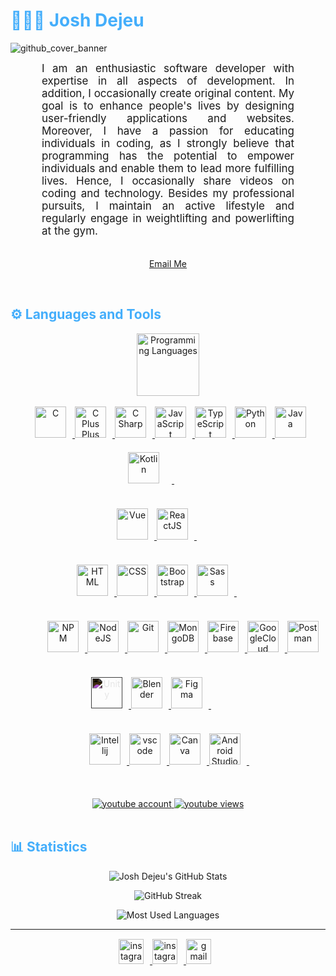 <h1 style="color: #44AEFB;"> 👨🏻‍💻 Josh Dejeu </h1>

![github_cover_banner](https://i.postimg.cc/NMDZp9pG/Josh-Dejeu-3.gif)

<p align:"center" style="text-align: justify; margin: 0 50px; font-size: 17px;" >
    I am an enthusiastic software developer with expertise in all aspects of development. In addition, I occasionally create original content. My goal is to enhance people's lives by designing user-friendly applications and websites. Moreover, I have a passion for educating individuals in coding, as I strongly believe that programming has the potential to empower individuals and enable them to lead more fulfilling lives. Hence, I occasionally share videos on coding and technology. Besides my professional pursuits, I maintain an active lifestyle and regularly engage in weightlifting and powerlifting at the gym.
<br>
<br>
<div align="center">

[Email Me](mailto:dejeujosh@gmail.com)
</div>
</p>    
<br>
<!-- Languages and Tools -->

<h2 style="color: #44AEFB">⚙️ Languages and Tools</h2>
<div align="center" style="display:block;">
    <img width="100px" alt="Programming Languages" src="https://user-images.githubusercontent.com/78341798/194531121-47b0119a-ce00-439d-b586-125f86acb098.png"/> 
</div>
<br>   
<!-- Icons Resources -->
<!-- https://devicon.dev/ -->
<!-- https://cdn.jsdelivr.net/npm/simple-icons@v3/icons/ -->
<div align="center">
  <a rel="noreferrer">
      <img  class="test" alt="" height="50px" width="14px" style="" src="https://i.postimg.cc/KjyhHhyQ/output-onlinepngtools-96.png"/>
  </a>
  <a href="https://www.cprogramming.com/" target="_blank" rel="noreferrer">
      <img  alt="C" height="50px" style="padding-right:10px;" src="https://cdn.jsdelivr.net/gh/devicons/devicon/icons/c/c-original.svg"/>
  </a>
  <a href="https://isocpp.org/" target="_blank" rel="noreferrer">
      <img  alt="C Plus Plus" height="50px" style="padding-right:10px;" src="https://cdn.jsdelivr.net/gh/devicons/devicon/icons/cplusplus/cplusplus-original.svg"/>
  </a>
  <a href="https://learn.microsoft.com/en-us/dotnet/csharp/" target="_blank" rel="noreferrer">
      <img  alt="C Sharp" height="50px" style="padding-right:10px;" src="https://cdn.jsdelivr.net/gh/devicons/devicon/icons/csharp/csharp-original.svg"/>
  </a>
  <a href="https://developer.mozilla.org/en-US/docs/Web/JavaScript" target="_blank" rel="noreferrer">
      <img  alt="JavaScript" height="50px" style="padding-right:10px;" src="https://cdn.jsdelivr.net/gh/devicons/devicon/icons/javascript/javascript-plain.svg"/>
  </a>
  <a href="https://www.typescriptlang.org/" target="_blank" rel="noreferrer">
      <img  alt="TypeScript" height="50px" style="padding-right:10px; ;" src="https://cdn.jsdelivr.net/gh/devicons/devicon/icons/typescript/typescript-plain.svg"/>
  </a>
  <a href="https://www.python.org/" target="_blank" rel="noreferrer">
      <img  alt="Python" height="50px" style="padding-right:10px;" src="https://cdn.jsdelivr.net/gh/devicons/devicon/icons/python/python-original.svg"/>
  </a>
  <a href="https://www.java.com/en/" target="_blank" rel="noreferrer">
      <img  alt="Java" height="50px" style="padding-right:10px;" src="https://cdn.jsdelivr.net/gh/devicons/devicon/icons/java/java-original.svg"/>
  </a>
  <a href="https://kotlinlang.org/" target="_blank" rel="noreferrer">
      <img  alt="Kotlin" height="50px" style="padding-right:20px;" src="https://cdn.jsdelivr.net/gh/devicons/devicon/icons/kotlin/kotlin-original.svg"/>
  </a>
  <a rel="noreferrer">
      <img  alt="" height="50px" width="14px" style="margin:20px;" src="https://i.postimg.cc/3RXcWyPC/sdffsdfsdfsd.png"/>
  </a>
  <br>


  <a rel="noreferrer">
      <img  class="test" alt="" height="50px" width="14px" style="" src="https://i.postimg.cc/KjyhHhyQ/output-onlinepngtools-96.png"/>
  </a>
  <a href="https://vuejs.org/" target="_blank" rel="noreferrer">
      <img  alt="Vue" height="50px" style="padding-right:10px;" src="https://cdn.jsdelivr.net/gh/devicons/devicon/icons/vuejs/vuejs-original.svg"/>
  </a>
  <a href="https://reactjs.org/" target="_blank" rel="noreferrer">
      <img  alt="ReactJS" height="50px" style="padding-right:10px;" src="https://cdn.jsdelivr.net/gh/devicons/devicon/icons/react/react-original.svg" />
  </a>
  <a rel="noreferrer">
      <img  alt="" height="50px" width="14px" style="margin:20px;" src="https://i.postimg.cc/3RXcWyPC/sdffsdfsdfsd.png"/>
  </a>
  <br>


  <a rel="noreferrer">
      <img  class="test" alt="" height="50px" width="14px" style="" src="https://i.postimg.cc/KjyhHhyQ/output-onlinepngtools-96.png"/>
  </a>
  <a href="https://developer.mozilla.org/en-US/docs/Web/HTML" target="_blank" rel="noreferrer">
      <img  alt="HTML" height="50px" style="padding-right:10px;" src="https://cdn.jsdelivr.net/gh/devicons/devicon/icons/html5/html5-original.svg"/>
  </a>
  <a href="https://developer.mozilla.org/en-US/docs/Web/CSS" target="_blank" rel="noreferrer">
      <img  alt="CSS" height="50px" style="padding-right:10px;" src="https://cdn.jsdelivr.net/gh/devicons/devicon/icons/css3/css3-original.svg"/>
  </a>
  <a href="https://getbootstrap.com/" target="_blank" rel="noreferrer">
      <img  alt="Bootstrap" height="50px" style="padding-right:10px;" src="https://cdn.jsdelivr.net/gh/devicons/devicon/icons/bootstrap/bootstrap-original.svg"/>
  </a>
  <a href="https://sass-lang.com/" target="_blank" rel="noreferrer">
      <img  alt="Sass" height="50px" style="padding-right:10px;" src="https://cdn.jsdelivr.net/gh/devicons/devicon/icons/sass/sass-original.svg"/>
  </a>
  <a rel="noreferrer">
      <img  alt="" height="50px" width="14px" style="margin:20px;" src="https://i.postimg.cc/3RXcWyPC/sdffsdfsdfsd.png"/>
  </a>
  <br>


  <a rel="noreferrer">
      <img  alt="" height="50px" width="14px" style="margin:20px;" src="https://i.postimg.cc/KjyhHhyQ/output-onlinepngtools-96.png"/>
  </a>
  <a href="https://www.npmjs.com/" target="_blank" rel="noreferrer">
      <img  alt="NPM" height="50px" style="padding-right:10px;" src="https://cdn.jsdelivr.net/gh/devicons/devicon/icons/npm/npm-original-wordmark.svg"/>
  </a>
    <a href="https://nodejs.org/en/" target="_blank" rel="noreferrer">
      <img  alt="NodeJS" height="50px" style="padding-right:10px;" src="https://cdn.jsdelivr.net/gh/devicons/devicon/icons/nodejs/nodejs-original.svg"/>
  </a>
  <a href="https://git-scm.com/" target="_blank" rel="noreferrer">
      <img  alt="Git" height="50px" style="padding-right:10px;" src="https://cdn.jsdelivr.net/gh/devicons/devicon/icons/git/git-original.svg"/>
  </a>
  <a href="https://www.mongodb.com/" target="_blank" rel="noreferrer">
      <img  alt="MongoDB" height="50px" style="padding-right:10px;" src="https://cdn.jsdelivr.net/gh/devicons/devicon/icons/mongodb/mongodb-original.svg"/>
  </a>
  <a href="https://firebase.google.com/" target="_blank" rel="noreferrer">
      <img  alt="Firebase" height="50px" style="padding-right:10px;" src="https://cdn.jsdelivr.net/gh/devicons/devicon/icons/firebase/firebase-plain.svg"/>
  </a>
  <a href="https://cloud.google.com/" target="_blank" rel="noreferrer">
      <img  alt="GoogleCloud" height="50px" style="padding-right:10px;" src="https://cdn.jsdelivr.net/gh/devicons/devicon/icons/googlecloud/googlecloud-original.svg"/> 
  </a>
  <a href="https://postman.com/" target="_blank" rel="noreferrer">
      <img alt="Postman" height="50px" style="padding-right:10px;" src="https://www.svgrepo.com/show/354202/postman-icon.svg"/> 
  </a>
  <a href="https://unity.com/" target="_blank" rel="noreferrer">
      <img  alt="Unity" height="50px" style="padding-right:10px;filter:invert(1);" src="https://svgur.com/i/tq7.svg"/> 
  </a>
  <a href="https://www.blender.org/" target="_blank" rel="noreferrer">
      <img  alt="Blender" height="50px" style="padding-right:10px;" src="https://cdn.jsdelivr.net/gh/devicons/devicon/icons/blender/blender-original.svg"/> 
  </a>
  <a href="https://www.figma.com/" target="_blank" rel="noreferrer">
      <img  alt="Figma" height="50px" style="padding-right:10px;" src="https://cdn.jsdelivr.net/gh/devicons/devicon/icons/figma/figma-original.svg"/> 
  </a>
  <a rel="noreferrer">
      <img  alt="" height="50px" width="14px" style="margin:20px;" src="https://i.postimg.cc/3RXcWyPC/sdffsdfsdfsd.png"/>
  </a>
  <br>


  <a rel="noreferrer">
      <img  alt="" height="50px" width="14px" style="margin:20px;" src="https://i.postimg.cc/KjyhHhyQ/output-onlinepngtools-96.png"/>
  </a>
  <!--<a href="https://www.graphql.com/" target="_blank" rel="noreferrer">
      <img  alt="GraphQL" height="50px" style="padding-right:10px;" src="https://cdn.jsdelivr.net/gh/devicons/devicon/icons/graphql/graphql-plain.svg"/>
  </a>-->
  <!--<a href="https://www.sqlite.org/index.html" target="_blank" rel="noreferrer">
      <img  alt="SQLite" height="50px" style="padding-right:10px;" src="https://cdn.jsdelivr.net/gh/devicons/devicon/icons/sqlite/sqlite-original.svg"/>
  </a>-->

  <a href="https://www.jetbrains.com/idea/" target="_blank" rel="noreferrer">
      <img  alt="Intellij" height="50px" style="padding-right:10px;" src="https://cdn.jsdelivr.net/gh/devicons/devicon/icons/intellij/intellij-original.svg"/> 
  </a>
  <!--<a href="https://www.docker.com/" target="_blank" rel="noreferrer">
      <img  alt="Docker" height="50px" style="padding-right:10px;" src="https://cdn.jsdelivr.net/gh/devicons/devicon/icons/docker/docker-plain-wordmark.svg"/>
  </a>-->
  <a href="https://code.visualstudio.com/" target="_blank" rel="noreferrer">
      <img  alt="vscode" height="50px" style="padding-right:10px;"src="https://cdn.jsdelivr.net/gh/devicons/devicon/icons/vscode/vscode-original.svg"/>
  </a>
  <!--<a href="http://jupyter.org/" target="_blank" rel="noreferrer">
      <img  alt="Jupyter" height="50px" style="padding-right:10px;"src="https://cdn.jsdelivr.net/gh/devicons/devicon/icons/jupyter/jupyter-original-wordmark.svg"/>
  </a>-->
  <a href="https://www.canva.com/" target="_blank" rel="noreferrer">
      <img  alt="Canva" height="50px" style="padding-right:10px;" src="https://cdn.jsdelivr.net/gh/devicons/devicon/icons/canva/canva-original.svg"/> 
  </a>
  <a href="https://developer.android.com/" target="_blank" rel="noreferrer">
      <img  alt="Android Studio" height="50px" style="padding-right:10px;" src="https://cdn.jsdelivr.net/gh/devicons/devicon/icons/androidstudio/androidstudio-original.svg"/> 
  </a>
    <a rel="noreferrer">
      <img  alt="" height="50px" width="14px" style="margin:20px;" src="https://i.postimg.cc/3RXcWyPC/sdffsdfsdfsd.png"/>
  </a>
</div>
<br>
<br>


<!-- Begin Youtube Buttons -->
<!-- Resource/Reference:  https://github.com/DenverCoder1/custom-icon-badges -->
<div class="youtube buttons" align="center">
    <a href="https://www.youtube.com/channel/UCBrfg5avo2pawrPIj2qq3vA"  target="_blank">
        <img alt="youtube account" src="https://custom-icon-badges.demolab.com/youtube/channel/subscribers/UCBrfg5avo2pawrPIj2qq3vA?color=%23E05D44&label=SUBSCRIBERS&logo=video&logoColor=white&style=for-the-badge&labelColor=CE4630"/>
    </a> 
    <a href="https://www.youtube.com/channel/UCBrfg5avo2pawrPIj2qq3vA"  target="_blank">
        <img alt="youtube views" src="https://custom-icon-badges.demolab.com/youtube/channel/views/UCBrfg5avo2pawrPIj2qq3vA?color=%23E05D44&logo=eye&logoColor=white&style=for-the-badge&labelColor=CE4630"/>
    </a> 
</div>
<br>
<!-- End Youtube Buttons -->

<!-- Statistics -->

<h2 style="color: #44AEFB">📊 Statistics</h2>



<!-- Begin Stats Cards -->
<!-- Resources:  -->
<!-- Github & Languages Stats: https://github.com/anuraghazra/github-readme-stats --> 
<!-- Streak Stats: https://github.com/denvercoder1/github-readme-streak-stats -->
<!-- Change the value after ?username= to your GitHub username. -->
<div class="stats" align="center">

![Josh Dejeu's GitHub Stats](https://github-readme-stats.vercel.app/api?username=joshdejeu&hide=stars&count_private=true&show_icons=true&theme=algolia&border_radius=20)

![GitHub Streak](https://streak-stats.demolab.com?user=joshdejeu&count_private=true&theme=algolia&border_radius=20)

<!-- ![Most Used Languages](https://github-readme-stats.vercel.app/api/top-langs/?username=joshdejeu&show_icons=true&theme=algolia&border_radius=20) -->
    
<!-- compact programming languages layout -->
![Most Used Languages](https://github-readme-stats.vercel.app/api/top-langs/?username=joshdejeu&layout=compact&show_icons=true&theme=algolia&border_radius=20)
</div>
<!--  End Stats Cards -->

---
<!-- Begin Footer -->
<!-- Icons Resources -->
<!-- https://devicon.dev/ -->
<div class="footer" align="center" style="margin:15px;">
    <a href="https://www.instagram.com/jit.codes/" target="_blank">
        <img  style="margin:0 10px 10px 0;" src="https://i.postimg.cc/FKnMf9jC/image.png" alt="instagram" width="40px"/>
    </a>
    <a href="https://www.youtube.com/@AirMarshal/videos/" target="_blank">
        <img  style="margin:0 10px 10px 0;" src="https://user-images.githubusercontent.com/78341798/194531650-698ef1b1-9cbd-4b4f-96ef-5a2ec4b5d7e6.svg" alt="instagram" width="40px"/>
    </a>
    <a href="mailto:dejeujosh@gmail.com" target="_blank">
        <img style="margin:0 10px 10px 0;" src="https://user-images.githubusercontent.com/78341798/194531383-ddb2b774-5bb9-491c-b601-4a4a7d9792fb.svg" alt="gmail" width="40px"/>
    </a>
</div>
<!-- End Footer -->

<!-- 
🔗 Links 🔗
- My Github Portfolio Page:
https://github.com/ProgrammingGym
- My Github README Code:
https://raw.githubusercontent.com/Pro...
- Youtube Cards:
https://github.com/DenverCoder1/githu...
- Youtube Buttons / Badges :
https://github.com/DenverCoder1/custo...
- Github & Languages Stats Cards:
https://github.com/anuraghazra/github...
- Streak Stats Card:
https://github.com/denvercoder1/githu...
- README Web App Generator 1:
https://rahuldkjain.github.io/gh-prof...
- README Web App Generator 2:
https://arturssmirnovs.github.io/gith...
- SVG Icons Resource1:
https://devicon.dev/
- SVG Icons Resource2:
https://cdn.jsdelivr.net/npm/simple-i...
- SVG Icons Resource3:
https://www.svgrepo.com/
-->
